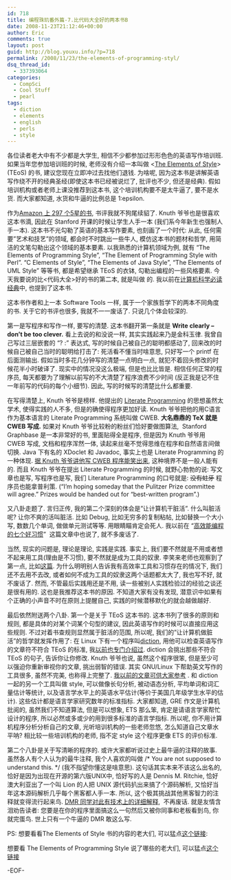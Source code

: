 ```yaml
---
id: 718
title: 编程珠玑番外篇-7.比代码大全好的两本书B
date: 2008-11-23T21:12:46+00:00
author: Eric
comments: true
layout: post
guid: http://blog.youxu.info/?p=718
permalink: /2008/11/23/the-elements-of-programming-styl/
dsq_thread_id:
  - 337393064
categories:
  - CompSci
  - Cool Stuff
  - pearl
tags:
  - diction
  - elements
  - english
  - perls
  - style
---
```

各位读者老大中有不少都是大学生, 相信不少都参加过形形色色的英语写作培训班. 如果当年您参加培训班的时候, 老师没有介绍一本叫做 <[The Elements of Style](http://en.wikipedia.org/wiki/The_Elements_of_Style)> (TEoS) 的书, 建议您现在立即冲过去找他们退钱. 为啥呢, 因为这本书是讲解英语写作绕不开的经典圣经(即使这本书已经被说烂了, 批评也不少, 但还是经典). 假如培训机构或者老师上课没推荐到这本书, 这个培训机构要不是太牛逼了, 要不是水货. 而大家都知道, 水货和牛逼的比例总是 1:epsilon.  

作为[Amazon 上 297 个5星的书](http://www.amazon.com/Elements-Style-Fourth-William-Strunk/dp/020530902X), 书评我就不狗尾续貂了. Knuth 爷爷也是很喜欢这本书滴, 因此在 Stanford 开课的时候让学生人手一本 (我们系今年新生也强制人手一本). 这本书不光勾勒了英语的基本写作要素, 也刻画了一个时代: 从此, 任何需要&#8221;艺术和技艺&#8221;的领域, 都会时不时跳出一些牛人, 模仿这本书的题材和哲学, 用简洁的文笔勾勒出这个领域的基本要素. 以我熟悉的计算机领域为例, 就有 &#8220;The Elements of Programming Style&#8221;, &#8220;The Element of Programming Style with Perl&#8221;. &#8220;C Elements of Style&#8221;, &#8220;The Elements of Java Style&#8221;, &#8220;The Elements of UML Style&#8221; 等等书, 都是希望继承 TEoS 的衣钵, 勾勒出编程的一些风格要素. 今天我要说的比<代码大全>好的书的第二本, 就是叫做 <The Elements of Programming Style>的. 我以前在[计算机科学必读经典](http://blog.youxu.info/2008/04/09/classics-in-cs/)中, 也提到了这本书. 

这本书作者和上一本 Software Tools 一样, 属于一个家族哲学下的两本不同角度的书. 关于它的书评也很多, 我就不一一废话了. 只说几个体会较深的. 

第一是写程序和写作一样, 要写的清楚. 这本书翻开第一条就是 **Write clearly &#8211; don&#8217;t be too clever.** 看上去说的和没说一样, 其实实践起来乃是金科玉律. 我曾自己写过三层嵌套的 &#8220;? :&#8221; 表达式, 写的时候自己被自己的聪明都感动了, 回来改的时候自己被自己当时的聪明给打击了: 死活看不懂当时啥意思, 只好写一个 printf 在后面测输出. 假如当时多花几分钟写的清楚一点明白一点, 就犯不着回头修改的时候花半小时破译了. 现实中的情况没这么极端, 但是也比比皆是. 相信任何正常的程序员, 每天都要为了理解以前写的不大清楚了程序浪费不少时间 (反正我是记不住一年前写的代码的每个小细节). 因此, 写的时候写的清楚比什么都重要. 

在写得清楚上, Knuth 爷爷是榜样. 他提出的 [Literate Programming](http://www.literateprogramming.com/) 的思想虽然太学术, 使得实践的人不多, 但是的确使得程序更加好读. Knuth 爷爷把他的用C语言作为基本语言的 Literate Programming 系统叫做 CWEB. **大名鼎鼎的 TeX 就是 CWEB 写成.** 如果对 Knuth 爷爷比较粉的粉丝们恰好要做图算法,  Stanford Graphbase 是一本非常好的书, 里面贴得全是程序, 但是因为 Knuth 爷爷用 CWEB 写成, 文档和程序浑然一体, 读起来丝毫不觉得思维在程序和自然语言间做切换. Java 下有名的 XDoclet 和 Javadoc, 事实上也是 Literate Programming 的一种体现. [据 Knuth 爷爷讲他写 CWEB 程序能笑出来](http://tex.loria.fr/historique/interviews/knuth-clb1993.html), 这种境界不是一般人能有的. 而且 Knuth 爷爷在提出 Literate Programming 的时候, 就野心勃勃的说: 写文章也是写, 写程序也是写, 我们 Literature Programming 的口号就是: <span style="text-decoration: line-through;">没有蛀牙</span> 程序员也能拿普利策. (&#8220;I&#8217;m hoping someday that the Pulitzer Prize committee will agree.&#8221; Prizes would be handed out for &#8220;best-written program&#8221;.)

又八卦走题了. 言归正传, 我的第二个深刻的体会是&#8221;让计算机干脏活&#8221;. 什么叫脏活呢? 让你不爽的活叫脏活. 比如 Debug, 比如无穷多的复制粘帖, 比如替换一个大小写, 数数几个单词, 做做单元测试等等. 用眼睛瞄肯定会死人. 我以前在 &#8220;[高效能编程的七个好习惯](http://blog.youxu.info/2008/10/29/seven-habits-of-highly-effective-programmers/)&#8221;  这篇文章中也说了, 就不多废话了. 

当然, 现实的问题是, 理论是理论, 实践是实践. 事实上, 我们要不然就是不用或者想不起来用工具(理由是不习惯), 要不然就是成为工具的奴隶. 李笑来老师也观察到了第一点, 比如[这篇](http://www.xiaolai.net/index.php/archives/1491.html). 为什么明明别人告诉我有高效率工具和习惯存在的情况下, 我们还不去用不去改, 或者如何不成为工具的奴隶这两个话题都太大了, 我也写不好, 就不废话了. 然而, 不管最后实践用还是不用, 读一些被别人实践检验过的经验之谈还是很有用的. 这也是我推荐这本书的原因. 不知道大家有没有发现, 潜意识中如果有个正确的小声音不时在原则上提醒自己, 实践的时候潜移默化的就会越做越好. 

最后依然附送两个八卦. 第一个是关于 TEoS 这本书的. 这本书列了很多的原则和规则, 都是具体的对某个词某个句型的建议, 因此英语写作的时候可以直接应用这些规则. 不过对着书查规则显然属于脏活的范围, 所以呢, 我们的&#8221;让计算机做脏活&#8221;的哲学就发挥作用了: 在 Linux 下有一个程序叫[diction](http://www.gnu.org/software/diction/diction.html), 用他可以检查英语写作的文章符不符合 TEoS 的标准, 我[以前也专门介绍过](http://blog.youxu.info/2007/07/11/some-useful-tools-for-you-to-write-english-articles-on-linux/). diction 会挑出那些不符合 TEoS 的句子, 告诉你让你修改. Knuth 爷爷也说, 虽然这个程序很笨, 但是至少可以强迫你重新审视你的文章, 挑出弱智的错误. 其实 GNU/Linux 下帮助英文写作的工具很多, 虽然不完美, 也称得上完整了. [我以前的文章可供大家参考](http://blog.youxu.info/2007/07/11/some-useful-tools-for-you-to-write-english-articles-on-linux/) . 和 diction 一起的另一个工具叫做 style, 可以做像长句分析, 被动语态分析, 平均单词和词汇量估计等统计, 以及语言学水平上的英语水平估计(等价于美国几年级学生水平的估计). 这些估计都是语言学家研究数年的标准指标. 大家都知道, GRE 作文是计算机批阅的, 虽然我们不知道算法, 但是可以想象, ETS 那么笨, 肯定是请语言学家帮忙设计的程序, 所以必然或多或少的用到很多标准的语言学指标. 所以呢, 你不用计算机程序分析分析自己的文章, 光听培训机构的一些老师忽悠, 怎么知道自己文章水平呐? 相比较一些培训机构的老师, 指不定 style 这个程序更像 ETS 的评价标准. 

第二个八卦是关于写清晰的程序的. 或许大家都听说过史上最牛逼的注释的故事. 虽然各人有个人认为的最牛注释, 我个人喜欢的叫做 /\* You are not supposed to understand this. \*/ (我不指望你懂这是啥意思). 这句话其实本来不该这么出名的, 恰好是因为出现在开源的第六版UNIX中, 恰好写的人是 Dennis M. Ritchie, 恰好澳大利亚出了一个叫 Lion 的人把 UNIX 源代码扒出来搞了个源码解析, 又恰好当年这本源码解析几乎每个黑客都人手一本. 所以, 这个极其挑战其他黑客智力的注释就变得流行起来鸟. [DMR 同学对此有技术上的详细解释](http://cm.bell-labs.com/who/dmr/odd.html),  不再废话. 就是友情含泪劝告读者: 您要是在你的程序里面搞这么一句然后又被你同事和老板看到鸟, 你就完蛋鸟. 世上只有一个牛逼的 DMR 敢这么写.  

PS: 想要看看The Elements of Style 书的内容的老大们, 可以猛点[这个链接](http://www.crockford.com/wrrrld/style.html): 

想要看 The Elements of Programming Style 说了哪些的老大们, 可以猛点[这个链接](http://www.cnblogs.com/hitszxin/archive/2008/04/03/1136726.html)

-EOF-